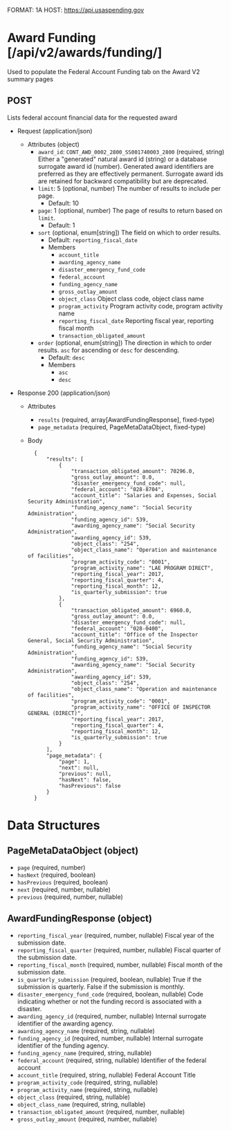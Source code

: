FORMAT: 1A
HOST: https://api.usaspending.gov

# Award Funding [/api/v2/awards/funding/]

Used to populate the Federal Account Funding tab on the Award V2 summary pages

## POST

Lists federal account financial data for the requested award

+ Request (application/json)
    + Attributes (object)
        + `award_id`: `CONT_AWD_0002_2800_SS001740003_2800` (required, string)
            Either a "generated" natural award id (string) or a database surrogate award id (number).  Generated award identifiers are preferred as they are effectively permanent.  Surrogate award ids are retained for backward compatibility but are deprecated.
        + `limit`: 5 (optional, number)
            The number of results to include per page.
            + Default: 10
        + `page`: 1 (optional, number)
            The page of results to return based on `limit`.
            + Default: 1
        + `sort` (optional, enum[string])
            The field on which to order results.
            + Default: `reporting_fiscal_date`
            + Members
                + `account_title`
                + `awarding_agency_name`
                + `disaster_emergency_fund_code`
                + `federal_account`
                + `funding_agency_name`
                + `gross_outlay_amount`
                + `object_class`
                    Object class code, object class name
                + `program_activity`
                    Program activity code, program activity name
                + `reporting_fiscal_date`
                    Reporting fiscal year, reporting fiscal month
                + `transaction_obligated_amount`
        + `order` (optional, enum[string])
            The direction in which to order results. `asc` for ascending or `desc` for descending.
            + Default: `desc`
            + Members
                + `asc`
                + `desc`

+ Response 200 (application/json)
    + Attributes
        + `results` (required, array[AwardFundingResponse], fixed-type)
        + `page_metadata` (required, PageMetaDataObject, fixed-type)

    + Body


            {
                "results": [
                    {
                        "transaction_obligated_amount": 70296.0,
                        "gross_outlay_amount": 0.0,
                        "disaster_emergency_fund_code": null,
                        "federal_account": "028-8704",
                        "account_title": "Salaries and Expenses, Social Security Administration",
                        "funding_agency_name": "Social Security Administration",
                        "funding_agency_id": 539,
                        "awarding_agency_name": "Social Security Administration",
                        "awarding_agency_id": 539,
                        "object_class": "254",
                        "object_class_name": "Operation and maintenance of facilities",
                        "program_activity_code": "0001",
                        "program_activity_name": "LAE PROGRAM DIRECT",
                        "reporting_fiscal_year": 2017,
                        "reporting_fiscal_quarter": 4,
                        "reporting_fiscal_month": 12,
                        "is_quarterly_submission": true
                    },
                    {
                        "transaction_obligated_amount": 6960.0,
                        "gross_outlay_amount": 0.0,
                        "disaster_emergency_fund_code": null,
                        "federal_account": "028-0400",
                        "account_title": "Office of the Inspector General, Social Security Administration",
                        "funding_agency_name": "Social Security Administration",
                        "funding_agency_id": 539,
                        "awarding_agency_name": "Social Security Administration",
                        "awarding_agency_id": 539,
                        "object_class": "254",
                        "object_class_name": "Operation and maintenance of facilities",
                        "program_activity_code": "0001",
                        "program_activity_name": "OFFICE OF INSPECTOR GENERAL (DIRECT)",
                        "reporting_fiscal_year": 2017,
                        "reporting_fiscal_quarter": 4,
                        "reporting_fiscal_month": 12,
                        "is_quarterly_submission": true
                    }
                ],
                "page_metadata": {
                    "page": 1,
                    "next": null,
                    "previous": null,
                    "hasNext": false,
                    "hasPrevious": false
                }
            }

# Data Structures

## PageMetaDataObject (object)
+ `page` (required, number)
+ `hasNext` (required, boolean)
+ `hasPrevious` (required, boolean)
+ `next` (required, number, nullable)
+ `previous` (required, number, nullable)

## AwardFundingResponse (object)
+ `reporting_fiscal_year` (required, number, nullable)
    Fiscal year of the submission date.
+ `reporting_fiscal_quarter` (required, number, nullable)
    Fiscal quarter of the submission date.
+ `reporting_fiscal_month` (required, number, nullable)
    Fiscal month of the submission date.
+ `is_quarterly_submission` (required, boolean, nullable)
    True if the submission is quarterly.  False if the submission is monthly.
+ `disaster_emergency_fund_code` (required, boolean, nullable)
    Code indicating whether or not the funding record is associated with a disaster.
+ `awarding_agency_id` (required, number, nullable)
    Internal surrogate identifier of the awarding agency.
+ `awarding_agency_name` (required, string, nullable)
+ `funding_agency_id` (required, number, nullable)
    Internal surrogate identifier of the funding agency.
+ `funding_agency_name` (required, string, nullable)
+ `federal_account` (required, string, nullable)
    Identifier of the federal account
+ `account_title`  (required, string, nullable)
    Federal Account Title
+ `program_activity_code` (required, string, nullable)
+ `program_activity_name`  (required, string, nullable)
+ `object_class` (required, string, nullable)
+ `object_class_name`  (required, string, nullable)
+ `transaction_obligated_amount` (required, number, nullable)
+ `gross_outlay_amount` (required, number, nullable)
